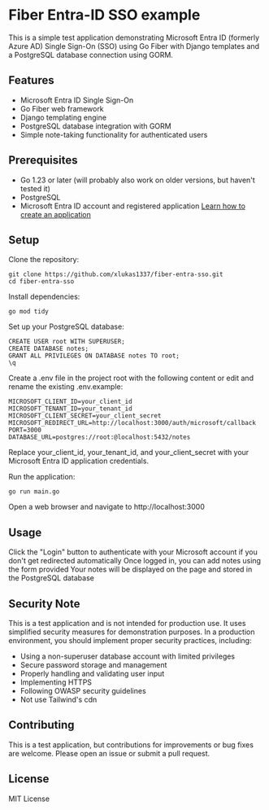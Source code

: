 # Fiber Entra-ID SSO example

This is a simple test application demonstrating Microsoft Entra ID (formerly Azure AD) Single Sign-On (SSO) using Go Fiber with Django templates and a PostgreSQL database connection using GORM.

## Features

- Microsoft Entra ID Single Sign-On
- Go Fiber web framework
- Django templating engine
- PostgreSQL database integration with GORM
- Simple note-taking functionality for authenticated users

## Prerequisites

- Go 1.23 or later (will probably also work on older versions, but haven't tested it)
- PostgreSQL
- Microsoft Entra ID account and registered application [Learn how to create an application](https://docs.ricoh-pmc.com/docs/add-a-custom-app-in-microsoft-entra-id)

## Setup

Clone the repository:
```shell
git clone https://github.com/xlukas1337/fiber-entra-sso.git
cd fiber-entra-sso
```

Install dependencies:
```shell
go mod tidy
```

Set up your PostgreSQL database:

```shellsudo -u postgres psql
CREATE USER root WITH SUPERUSER;
CREATE DATABASE notes;
GRANT ALL PRIVILEGES ON DATABASE notes TO root;
\q
```

Create a .env file in the project root with the following content or edit and rename the existing .env.example:
```
MICROSOFT_CLIENT_ID=your_client_id
MICROSOFT_TENANT_ID=your_tenant_id
MICROSOFT_CLIENT_SECRET=your_client_secret
MICROSOFT_REDIRECT_URL=http://localhost:3000/auth/microsoft/callback
PORT=3000
DATABASE_URL=postgres://root:@localhost:5432/notes
```
Replace your_client_id, your_tenant_id, and your_client_secret with your Microsoft Entra ID application credentials.

Run the application:
```shell
go run main.go
```

Open a web browser and navigate to http://localhost:3000

## Usage

Click the "Login" button to authenticate with your Microsoft account if you don't get redirected automatically
Once logged in, you can add notes using the form provided
Your notes will be displayed on the page and stored in the PostgreSQL database

## Security Note
This is a test application and is not intended for production use. It uses simplified security measures for demonstration purposes. In a production environment, you should implement proper security practices, including:

- Using a non-superuser database account with limited privileges
- Secure password storage and management
- Properly handling and validating user input
- Implementing HTTPS
- Following OWASP security guidelines
- Not use Tailwind's cdn 

## Contributing
This is a test application, but contributions for improvements or bug fixes are welcome. Please open an issue or submit a pull request.

## License
MIT License
